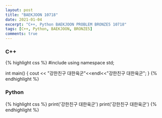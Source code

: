```yaml
---
layout: post
title: "BAEKJOON 10718"
date: 2021-01-04
excerpt: "C++, Python BAEKJOON PROBLEM BRONZE5 10718"
tags: [C++, Python, BAEKJOON, BRONZE5]
comments: true
---
```

### C++ 
{% highlight css %} 
#include <iostream>
using namespace std;

int main()
{
	cout << "강한친구 대한육군"<<endl<<"강한친구 대한육군";
}
{% endhighlight %}

### Python
{% highlight css %}
print('강한친구 대한육군')
print('강한친구 대한육군')
{% endhighlight %}